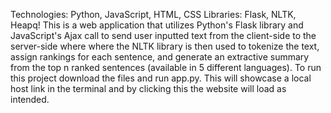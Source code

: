 Technologies: Python, JavaScript, HTML, CSS 
Libraries: Flask, NLTK, Heapq!
This is a web application that utilizes Python's Flask library and JavaScript's Ajax call to send user inputted text from the client-side to the server-side where where the NLTK library is then used to tokenize the text, assign rankings for each sentence, and generate an extractive summary from the top n ranked sentences (available in 5 different languages). To run this project download the files and run app.py. This will showcase a local host link in the terminal and by clicking this the website will load as intended.
